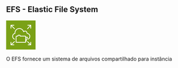 ## EFS - Elastic File System
![AWS EFS](/aws/icon/aws-efs.png)

O EFS fornece um sistema de arquivos compartilhado para instância
